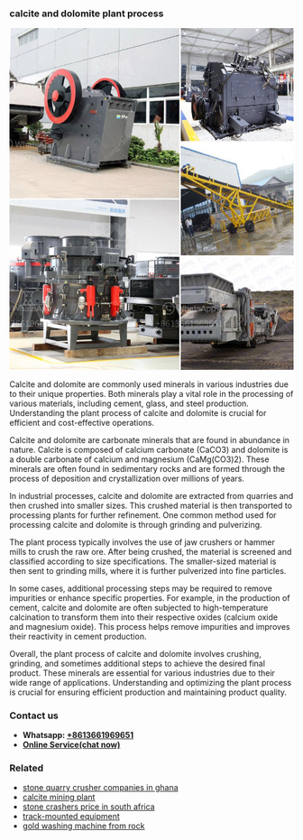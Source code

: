 <h3>calcite and dolomite plant process</h3><img src='1708497294.jpg' alt=''><p>Calcite and dolomite are commonly used minerals in various industries due to their unique properties. Both minerals play a vital role in the processing of various materials, including cement, glass, and steel production. Understanding the plant process of calcite and dolomite is crucial for efficient and cost-effective operations.</p><p>Calcite and dolomite are carbonate minerals that are found in abundance in nature. Calcite is composed of calcium carbonate (CaCO3) and dolomite is a double carbonate of calcium and magnesium (CaMg(CO3)2). These minerals are often found in sedimentary rocks and are formed through the process of deposition and crystallization over millions of years.</p><p>In industrial processes, calcite and dolomite are extracted from quarries and then crushed into smaller sizes. This crushed material is then transported to processing plants for further refinement. One common method used for processing calcite and dolomite is through grinding and pulverizing.</p><p>The plant process typically involves the use of jaw crushers or hammer mills to crush the raw ore. After being crushed, the material is screened and classified according to size specifications. The smaller-sized material is then sent to grinding mills, where it is further pulverized into fine particles.</p><p>In some cases, additional processing steps may be required to remove impurities or enhance specific properties. For example, in the production of cement, calcite and dolomite are often subjected to high-temperature calcination to transform them into their respective oxides (calcium oxide and magnesium oxide). This process helps remove impurities and improves their reactivity in cement production.</p><p>Overall, the plant process of calcite and dolomite involves crushing, grinding, and sometimes additional steps to achieve the desired final product. These minerals are essential for various industries due to their wide range of applications. Understanding and optimizing the plant process is crucial for ensuring efficient production and maintaining product quality.</p><h3>Contact us</h3><ul><li><strong>Whatsapp:&nbsp;<a href="https://wa.me/8613661969651">+8613661969651</a></strong></li><li><a href="https://swt.shibang-china.com/?git&amp;zhl&amp;calcite and dolomite plant process"><strong>Online Service(chat now)</strong></a></li></ul><h3>Related</h3><ul><li><a href='stone quarry crusher companies in ghana.md'>stone quarry crusher companies in ghana</a></li><li><a href='calcite mining plant.md'>calcite mining plant</a></li><li><a href='stone crashers price in south africa.md'>stone crashers price in south africa</a></li><li><a href='trackmounted equipment.md'>track-mounted equipment</a></li><li><a href='gold washing machine from rock.md'>gold washing machine from rock</a></li></ul>